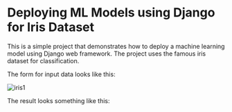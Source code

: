 # Deploying ML Models using Django for Iris Dataset
This is a simple project that demonstrates how to deploy a machine learning model using Django web framework. The project uses the famous iris dataset for classification.

The form for input data looks like this:

![iris1](https://user-images.githubusercontent.com/89036180/230412433-37b17732-4244-46af-a92c-a69d4d4593e6.png)

The result looks something like this:

